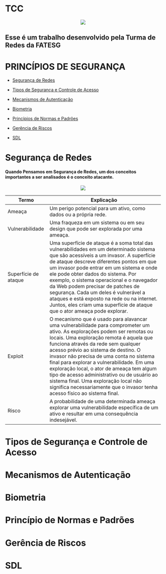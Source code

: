<h1>TCC</h1>
<p align="center">
<img src="https://ead.fieg.com.br/pluginfile.php/1/theme_moove/logo/1676653367/logoSesiSenai%20%281%29.png">
</p>
<p align="center">
<h2>Esse é um trabalho desenvolvido pela Turma de Redes da FATESG</h2>

# __PRINCÍPIOS DE SEGURANÇA__

- [Segurança de Redes](https://github.com/Patolinoomago/TCC/blob/main#Segurança-de-Redes)

- [Tipos de Segurança e Controle de Acesso](https://github.com/Patolinoomago/TCC/blob/main#Tipos-de-Segurança-e-Controle-de-Acesso)

- [Mecanismos de Autenticação](https://github.com/Patolinoomago/TCC/blob/main#Mecanismos-de-Autenticação)

- [Biometria](https://github.com/Patolinoomago/TCC/blob/main#Biometria)

- [Princípios de Normas e Padrões](https://github.com/Patolinoomago/TCC/blob/main#Princípios-de-Normas-e-Padrões)

- [Gerência de Riscos](https://github.com/Patolinoomago/TCC/blob/main#Gerência-de-Riscos)

- [SDL](https://github.com/Patolinoomago/TCC/blob/main#SDL)

# Segurança de Redes

<h4>Quando Pensamos em Segurança de Redes, um dos conceitos importantes a ser analisados é o conceito atacante.</h4>
<p align="center">
<img src="https://itexamanswers.net/wp-content/uploads/2020/11/2020-11-18_220505.jpg">
</p>

| Termo | Explicação |
|------	|------------|
| Ameaça | Um perigo potencial para um ativo, como dados ou a própria rede.|
| Vulnerabilidade | Uma fraqueza em um sistema ou em seu design que pode ser explorada por uma ameaça.|
| Superfície de ataque | Uma superfície de ataque é a soma total das vulnerabilidades em um determinado sistema que são acessíveis a um invasor. A superfície de ataque descreve diferentes pontos em que um invasor pode entrar em um sistema e onde ele pode obter dados do sistema. Por exemplo, o sistema operacional e o navegador da Web podem precisar de patches de segurança. Cada um deles é vulnerável a ataques e está exposto na rede ou na internet. Juntos, eles criam uma superfície de ataque que o ator ameaça pode explorar. |
| Exploit | O mecanismo que é usado para alavancar uma vulnerabilidade para comprometer um ativo. As explorações podem ser remotas ou locais. Uma exploração remota é aquela que funciona através da rede sem qualquer acesso prévio ao sistema de destino. O invasor não precisa de uma conta no sistema final para explorar a vulnerabilidade. Em uma exploração local, o ator de ameaça tem algum tipo de acesso administrativo ou de usuário ao sistema final. Uma exploração local não significa necessariamente que o invasor tenha acesso físico ao sistema final. |
| Risco | A probabilidade de uma determinada ameaça explorar uma vulnerabilidade específica de um ativo e resultar em uma consequência indesejável. | 	
# Tipos de Segurança e Controle de Acesso

# Mecanismos de Autenticação

# Biometria

# Princípio de Normas e Padrões

# Gerência de Riscos

# SDL
